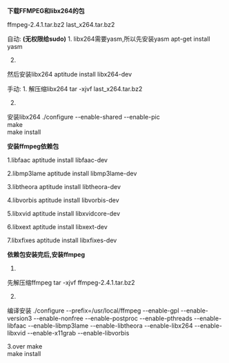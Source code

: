 
**下载FFMPEG和libx264的包**

ffmpeg-2.4.1.tar.bz2
last_x264.tar.bz2

自动:        **(无权限给sudo)**
1.
libx264需要yasm,所以先安装yasm
apt-get install yasm

2.
然后安装libx264
aptitude install libx264-dev 

手动:
1.
解压缩libx264
tar -xjvf last_x264.tar.bz2 

2.
安装libx264
./configure --enable-shared --enable-pic  
make  
make install  

**安装ffmpeg依赖包**

1.libfaac
aptitude install libfaac-dev

2.libmp3lame
aptitude install libmp3lame-dev  

3.libtheora
aptitude install libtheora-dev 

4.libvorbis
aptitude install libvorbis-dev

5.libxvid
aptitude install libxvidcore-dev 

6.libxext
aptitude install libxext-dev

7.libxfixes
aptitude install libxfixes-dev 

**依赖包安装完后,安装ffmpeg**

1.
先解压缩ffmpeg
tar -xjvf ffmpeg-2.4.1.tar.bz2  

2.
编译安装
./configure --prefix=/usr/local/ffmpeg --enable-gpl --enable-version3 --enable-nonfree --enable-postproc --enable-pthreads --enable-libfaac --enable-libmp3lame --enable-libtheora --enable-libx264 --enable-libxvid --enable-x11grab --enable-libvorbis  

3.over
make  
make install  
